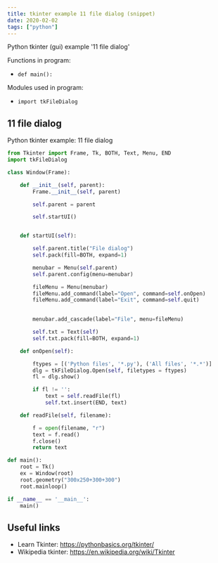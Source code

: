 ```yaml
---
title: tkinter example 11 file dialog (snippet)
date: 2020-02-02
tags: ["python"]
---
```

Python tkinter (gui) example '11 file dialog'

Functions in program: 
* `def main():`

Modules used in program: 
* `import tkFileDialog`

## 11 file dialog

Python tkinter example: 11 file dialog

```python
from Tkinter import Frame, Tk, BOTH, Text, Menu, END
import tkFileDialog

class Window(Frame):

    def __init__(self, parent):
        Frame.__init__(self, parent)

        self.parent = parent

        self.startUI()


    def startUI(self):

        self.parent.title("File dialog")
        self.pack(fill=BOTH, expand=1)

        menubar = Menu(self.parent)
        self.parent.config(menu=menubar)

        fileMenu = Menu(menubar)
        fileMenu.add_command(label="Open", command=self.onOpen)
        fileMenu.add_command(label="Exit", command=self.quit)

        
        menubar.add_cascade(label="File", menu=fileMenu)

        self.txt = Text(self)
        self.txt.pack(fill=BOTH, expand=1)

    def onOpen(self):

        ftypes = [('Python files', '*.py'), ('All files', '*.*')]
        dlg = tkFileDialog.Open(self, filetypes = ftypes)
        fl = dlg.show()

        if fl != '':
            text = self.readFile(fl)
            self.txt.insert(END, text)

    def readFile(self, filename):

        f = open(filename, "r")
        text = f.read()
        f.close()
        return text

def main():
    root = Tk()
    ex = Window(root)
    root.geometry("300x250+300+300")
    root.mainloop()

if __name__ == '__main__':
    main()

```

## Useful links

- Learn Tkinter: https://pythonbasics.org/tkinter/
- Wikipedia tkinter: https://en.wikipedia.org/wiki/Tkinter
